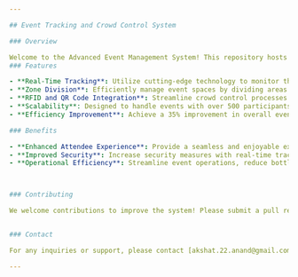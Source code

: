 ```yaml
---

## Event Tracking and Crowd Control System

### Overview

Welcome to the Advanced Event Management System! This repository hosts our cutting-edge real-time tracking and zone division technology, designed to enhance the attendee experience at events. Our system ensures precise location monitoring and streamlines crowd control processes, improving security and efficiency.
### Features

- **Real-Time Tracking**: Utilize cutting-edge technology to monitor the precise location of attendees throughout the event.
- **Zone Division**: Efficiently manage event spaces by dividing areas into distinct zones for better crowd control and resource allocation.
- **RFID and QR Code Integration**: Streamline crowd control processes with advanced RFID tags and QR codes, reducing entry time by 50% and increasing event security and satisfaction.
- **Scalability**: Designed to handle events with over 500 participants, ensuring robust performance even at large-scale events.
- **Efficiency Improvement**: Achieve a 35% improvement in overall event operations efficiency through optimized processes and technology integration.

### Benefits

- **Enhanced Attendee Experience**: Provide a seamless and enjoyable experience for attendees with reduced wait times and improved navigation within the event space.
- **Improved Security**: Increase security measures with real-time tracking and advanced identification technology.
- **Operational Efficiency**: Streamline event operations, reduce bottlenecks, and ensure smooth management of large crowds.



### Contributing

We welcome contributions to improve the system! Please submit a pull request or open an issue to discuss your ideas.


### Contact

For any inquiries or support, please contact [akshat.22.anand@gmail.com].

---
```

